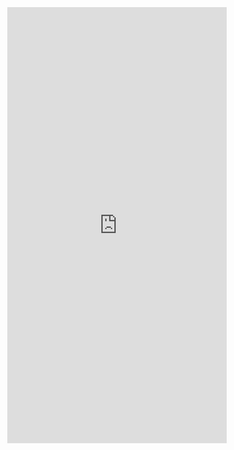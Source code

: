 <iframe src="https://drive.google.com/file/d/1kHIQNjnQ37nznQx7DMpaEywu85Iv3T5e/preview" width="100%" height="1000px" frameborder="0"></iframe>
